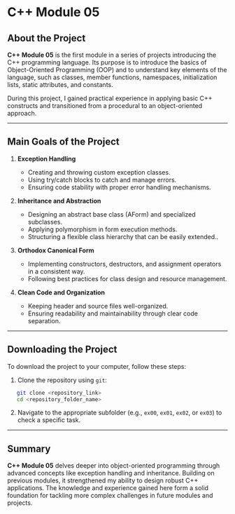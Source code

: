 # C++ Module 05

## About the Project

**C++ Module 05** is the first module in a series of projects introducing the C++ programming language. Its purpose is to introduce the basics of Object-Oriented Programming (OOP) and to understand key elements of the language, such as classes, member functions, namespaces, initialization lists, static attributes, and constants.

During this project, I gained practical experience in applying basic C++ constructs and transitioned from a procedural to an object-oriented approach.

---

## Main Goals of the Project

1. **Exception Handling**
   - Creating and throwing custom exception classes.
   - Using try/catch blocks to catch and manage errors.
   - Ensuring code stability with proper error handling mechanisms.

3. **Inheritance and Abstraction**
   - Designing an abstract base class (AForm) and specialized subclasses.
   - Applying polymorphism in form execution methods.
   - Structuring a flexible class hierarchy that can be easily extended..

5. **Orthodox Canonical Form**
   - Implementing constructors, destructors, and assignment operators in a consistent way.
   - Following best practices for class design and resource management.

6. **Clean Code and Organization**
   - Keeping header and source files well-organized.
   - Ensuring readability and maintainability through clear code separation.

---

## Downloading the Project

To download the project to your computer, follow these steps:

1. Clone the repository using `git`:
```bash
   git clone <repository_link>
   cd <repository_folder_name>
```

2. Navigate to the appropriate subfolder (e.g., `ex00`, `ex01`, `ex02`, or `ex03`) to check a specific task.

---

## Summary

**C++ Module 05** delves deeper into object-oriented programming through advanced concepts like exception handling and inheritance. Building on previous modules, it strengthened my ability to design robust C++ applications. The knowledge and experience gained here form a solid foundation for tackling more complex challenges in future modules and projects.
